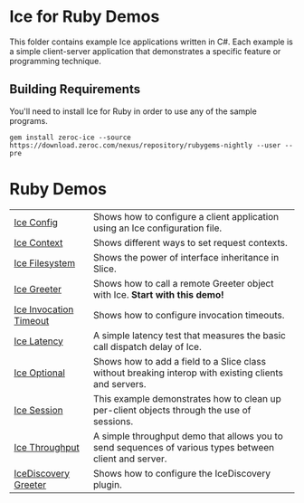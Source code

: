 # Ice for Ruby Demos

This folder contains example Ice applications written in C#. Each example is a simple client-server application that
demonstrates a specific feature or programming technique.

## Building Requirements

You'll need to install Ice for Ruby in order to use any of the sample programs.

```shell
gem install zeroc-ice --source https://download.zeroc.com/nexus/repository/rubygems-nightly --user --pre
```

# Ruby Demos

|                                            |                                                                                                                                     |
|--------------------------------------------|-------------------------------------------------------------------------------------------------------------------------------------|
| [Ice Config](./Ice/config/)                | Shows how to configure a client application using an Ice configuration file.                                                        |
| [Ice Context](./Ice/context/)              | Shows different ways to set request contexts.                                                                                       |
| [Ice Filesystem](./Ice/filesystem/)        | Shows the power of interface inheritance in Slice.                                                                                  |
| [Ice Greeter](./Ice/greeter/)              | Shows how to call a remote Greeter object with Ice. **Start with this demo!**                                                       |
| [Ice Invocation Timeout](./Ice/invocationTimeout/) | Shows how to configure invocation timeouts.                                                                                 |
| [Ice Latency](./Ice/latency/) | A simple latency test that measures the basic call dispatch delay of Ice.                                                                        |
| [Ice Optional](./Ice/optional/)            | Shows how to add a field to a Slice class without breaking interop with existing clients and servers.                               |
| [Ice Session](./Ice/session/)              | This example demonstrates how to clean up per-client objects through the use of sessions.                                           |
| [Ice Throughput](./Ice/throughput/)        | A simple throughput demo that allows you to send sequences of various types between client and server.                              |
| [IceDiscovery Greeter](./IceDiscovery/greeter/) | Shows how to configure the IceDiscovery plugin.                                                                                |
